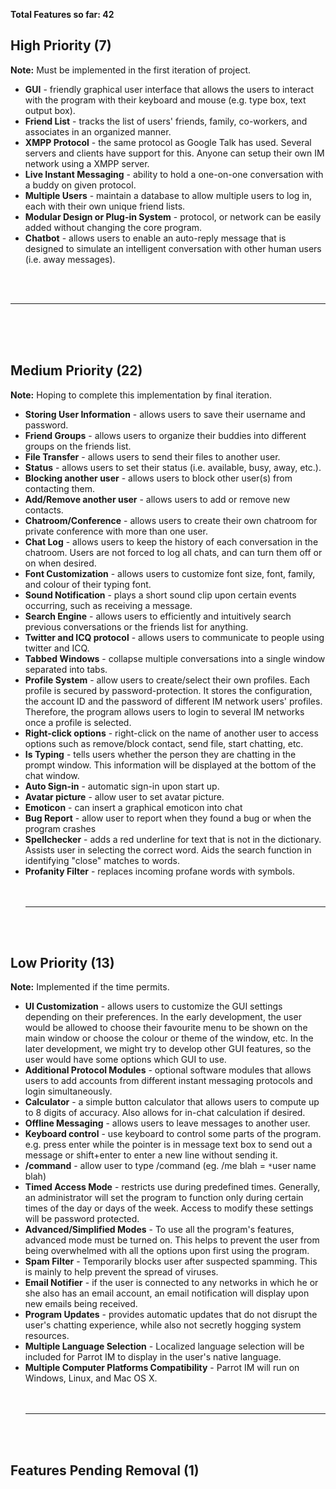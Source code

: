 **Total Features so far: 42**<br>

<h2>High Priority (7)</h2>
<b>Note:</b> Must be implemented in the first iteration of project.<br>
<ul><li><b>GUI</b> - friendly graphical user interface that allows the users to interact with the program with their keyboard and mouse (e.g. type box, text output box).<br>
</li><li><b>Friend List</b> - tracks the list of users' friends, family, co-workers, and associates in an organized manner.<br>
</li><li><b>XMPP Protocol</b> - the same protocol as Google Talk has used. Several servers and clients have support for this. Anyone can setup their own IM network using a XMPP server.<br>
</li><li><b>Live Instant Messaging</b> - ability to hold a one-on-one conversation with a buddy on given protocol.<br>
</li><li><b>Multiple Users</b> - maintain a database to allow multiple users to log in, each with their own unique friend lists.<br>
</li><li><b>Modular Design or Plug-in System</b> - protocol, or network can be easily added without changing the core program.<br>
</li><li><b>Chatbot</b> - allows users to enable an auto-reply message that is designed to simulate an intelligent conversation with other human users (i.e. away messages).</li></ul>

<br>
<br>
<hr><br>
<br>
<br>
<h2>Medium Priority (22)</h2>
<b>Note:</b> Hoping to complete this implementation by final iteration.<br>
<ul><li><b>Storing User Information</b> - allows users to save their username and password.<br>
</li><li><b>Friend Groups</b> - allows users to organize their buddies into different groups on the friends list.<br>
</li><li><b>File Transfer</b> - allows users to send their files to another user.<br>
</li><li><b>Status</b> - allows users to set their status (i.e. available, busy, away, etc.).<br>
</li><li><b>Blocking another user</b> - allows users to block other user(s) from contacting them.<br>
</li><li><b>Add/Remove another user</b> - allows users to add or remove new contacts.<br>
</li><li><b>Chatroom/Conference</b> - allows users to create their own chatroom for private conference with more than one user.<br>
</li><li><b>Chat Log</b> - allows users to keep the history of each conversation in the chatroom. Users are not forced to log all chats, and can turn them off or on when desired.<br>
</li><li><b>Font Customization</b> - allows users to customize font size, font, family, and colour of their typing font.<br>
</li><li><b>Sound Notification</b> - plays a short sound clip upon certain events occurring, such as receiving a message.<br>
</li><li><b>Search Engine</b> - allows users to efficiently and intuitively search previous conversations or the friends list for anything.<br>
</li><li><b>Twitter and ICQ protocol</b> - allows users to communicate to people using twitter and ICQ.<br>
</li><li><b>Tabbed Windows</b> - collapse multiple conversations into a single window separated into tabs.<br>
</li><li><b>Profile System</b> - allow users to create/select their own profiles. Each profile is secured by password-protection. It stores the configuration, the account ID and the password of different IM network users' profiles. Therefore, the program allows users to login to several IM networks once a profile is selected.<br>
</li><li><b>Right-click options</b> - right-click on the name of another user to access options such as remove/block contact, send file, start chatting, etc.<br>
</li><li><b>Is Typing</b> - tells users whether the person they are chatting in the prompt window. This information will be displayed at the bottom of the chat window.<br>
</li><li><b>Auto Sign-in</b> - automatic sign-in upon start up.<br>
</li><li><b>Avatar picture</b> - allow user to set avatar picture.<br>
</li><li><b>Emoticon</b> - can insert a graphical emoticon into chat<br>
</li><li><b>Bug Report</b> - allow user to report when they found a bug or when the program crashes<br>
</li><li><b>Spellchecker</b> - adds a red underline for text that is not in the dictionary. Assists user in selecting the correct word. Aids the search function in identifying "close" matches to words.<br>
</li><li><b>Profanity Filter</b> - replaces incoming profane words with symbols.<br>
<br>
<br>
<hr><br>
<br>
</li></ul>

<h2>Low Priority (13)</h2>
<b>Note:</b> Implemented if the time permits.<br>
<ul><li><b>UI Customization</b> - allows users to customize the GUI settings depending on their preferences. In the early development, the user would be allowed to choose their favourite menu to be shown on the main window or choose the colour or theme of the window, etc. In the later development, we might try to develop other GUI features, so the user would have some options which GUI to use.<br>
</li><li><b>Additional Protocol Modules</b> - optional software modules that allows users to add accounts from different instant messaging protocols and login simultaneously.<br>
</li><li><b>Calculator</b> - a simple button calculator that allows users to compute up to 8 digits of accuracy. Also allows for in-chat calculation if desired.<br>
</li><li><b>Offline Messaging</b> - allows users to leave messages to another user.<br>
</li><li><b>Keyboard control</b> - use keyboard to control some parts of the program. e.g. press enter while the pointer is in message text box to send out a message or shift+enter to enter a new line without sending it.<br>
</li><li><b>/command</b> - allow user to type /command (eg. /me blah = <code>*</code>user name blah)<br>
</li><li><b>Timed Access Mode</b> - restricts use during predefined times. Generally, an administrator will set the program to function only during certain times of the day or days of the week. Access to modify these settings will be password protected.<br>
</li><li><b>Advanced/Simplified Modes</b> - To use all the program's features, advanced mode must be turned on. This helps to prevent the user from being overwhelmed with all the options upon first using the program.<br>
</li><li><b>Spam Filter</b> - Temporarily blocks user after suspected spamming. This is mainly to help prevent the spread of viruses.<br>
</li><li><b>Email Notifier</b> - if the user is connected to any networks in which he or she also has an email account, an email notification will display upon new emails being received.<br>
</li><li><b>Program Updates</b> - provides automatic updates that do not disrupt the user's chatting experience, while also not secretly hogging system resources.<br>
</li><li><b>Multiple Language Selection</b> - Localized language selection will be included for Parrot IM to display in the user's native language.<br>
</li><li><b>Multiple Computer Platforms Compatibility</b> - Parrot IM will run on Windows, Linux, and Mac OS X.<br>
<br>
<br>
<hr><br>
<br>
</li></ul>

<h2>Features Pending Removal (1)</h2>
